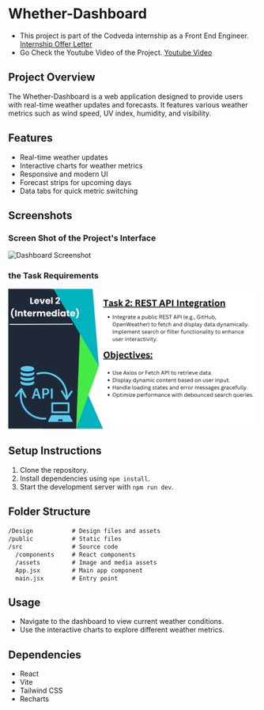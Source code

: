 # Whether-Dashboard
- This project is part of the Codveda internship as a Front End Engineer. [Internship Offer Letter](https://www.linkedin.com/embed/feed/update/urn:li:ugcPost:7324392120541151233)
- Go Check the Youtube Video of the Project. [Youtube Video](https://youtu.be/GC9kc_DHjqo)

## Project Overview

The Whether-Dashboard is a web application designed to provide users with real-time weather updates and forecasts. It features various weather metrics such as wind speed, UV index, humidity, and visibility.

## Features

- Real-time weather updates
- Interactive charts for weather metrics
- Responsive and modern UI
- Forecast strips for upcoming days
- Data tabs for quick metric switching

## Screenshots

### Screen Shot of the Project's Interface
![Dashboard Screenshot](<src/assets/Screenshot 2025-05-26 at 1.52.36 AM.png>)

### the Task Requirements
![Task Requirements](https://github.com/adhamhaithameid/Whether-Dashboard/blob/02b4eff357777d0742c147927e2dab3fc261c695/Front-End%20Task%20List-10_page-0001.jpg)

## Setup Instructions

1. Clone the repository.
2. Install dependencies using `npm install`.
3. Start the development server with `npm run dev`.

## Folder Structure

```
/Design           # Design files and assets
/public           # Static files
/src              # Source code
  /components     # React components
  /assets         # Image and media assets
  App.jsx         # Main app component
  main.jsx        # Entry point
```

## Usage

- Navigate to the dashboard to view current weather conditions.
- Use the interactive charts to explore different weather metrics.

## Dependencies

- React
- Vite
- Tailwind CSS
- Recharts
